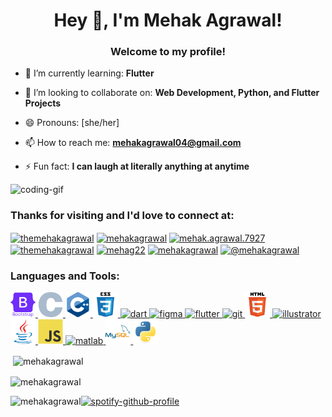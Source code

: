 <h1 align="center">Hey 👋, I'm Mehak Agrawal!</h1>

<h3 align="center">Welcome to my profile!</h3>

- 🌱 I’m currently learning: **Flutter**

- 👯 I’m looking to collaborate on: **Web Development, Python, and Flutter Projects**

- 😄 Pronouns: [she/her]

- 📫 How to reach me: **mehakagrawal04@gmail.com**

- ⚡ Fun fact: **I can laugh at literally anything at anytime**

![coding-gif](https://media.giphy.com/media/L1R1tvI9svkIWwpVYr/giphy.gif)

<h3 align="left">Thanks for visiting and I'd love to connect at:</h3> 
<a href="https://twitter.com/themehakagrawal" target="blank"><img align="center" src="https://cdn.worldvectorlogo.com/logos/twitter-4.svg" alt="themehakagrawal" height="30" width="40" /></a>
<a href="https://linkedin.com/in/mehakagrawal" target="blank"><img align="center" src="https://cdn.worldvectorlogo.com/logos/linkedin-icon.svg" alt="mehakagrawal" height="30" width="40" /></a>
<a href="https://fb.com/mehak.agrawal.7927" target="blank"><img align="center" src="https://cdn.worldvectorlogo.com/logos/facebook-3.svg" alt="mehak.agrawal.7927" height="30" width="40" /></a>
<a href="https://instagram.com/themehakagrawal" target="blank"><img align="center" src="https://cdn.worldvectorlogo.com/logos/instagram-2-1.svg" alt="themehakagrawal" height="30" width="40" /></a>
<a href="https://www.hackerrank.com/mehag22" target="blank"><img align="center" src="https://cdn.worldvectorlogo.com/logos/hackerrank.svg" alt="mehag22" height="30" width="40" /></a>
<a href="https://dev.to/mehakagrawal" target="blank"><img align="center" src="https://cdn.worldvectorlogo.com/logos/devto.svg" alt="mehakagrawal" height="30" width="40" /></a>
<a href="https://medium.com/@mehakagrawal" target="blank"><img align="center" src="https://cdn.worldvectorlogo.com/logos/medium-1.svg" alt="@mehakagrawal" height="30" width="40" /></a>

<h3 align="left">Languages and Tools:</h3>
<p align="left"> <a href="https://getbootstrap.com" target="_blank"> <img src="https://raw.githubusercontent.com/devicons/devicon/master/icons/bootstrap/bootstrap-plain-wordmark.svg" alt="bootstrap" width="40" height="40"/> </a> <a href="https://www.cprogramming.com/" target="_blank"> <img src="https://raw.githubusercontent.com/devicons/devicon/master/icons/c/c-original.svg" alt="c" width="40" height="40"/> </a> <a href="https://www.w3schools.com/cpp/" target="_blank"> <img src="https://raw.githubusercontent.com/devicons/devicon/master/icons/cplusplus/cplusplus-original.svg" alt="cplusplus" width="40" height="40"/> </a> <a href="https://www.w3schools.com/css/" target="_blank"> <img src="https://raw.githubusercontent.com/devicons/devicon/master/icons/css3/css3-original-wordmark.svg" alt="css3" width="40" height="40"/> </a> <a href="https://dart.dev" target="_blank"> <img src="https://www.vectorlogo.zone/logos/dartlang/dartlang-icon.svg" alt="dart" width="40" height="40"/> </a> <a href="https://www.figma.com/" target="_blank"> <img src="https://www.vectorlogo.zone/logos/figma/figma-icon.svg" alt="figma" width="40" height="40"/> </a> <a href="https://flutter.dev" target="_blank"> <img src="https://www.vectorlogo.zone/logos/flutterio/flutterio-icon.svg" alt="flutter" width="40" height="40"/> </a> <a href="https://git-scm.com/" target="_blank"> <img src="https://www.vectorlogo.zone/logos/git-scm/git-scm-icon.svg" alt="git" width="40" height="40"/> </a> <a href="https://www.w3.org/html/" target="_blank"> <img src="https://raw.githubusercontent.com/devicons/devicon/master/icons/html5/html5-original-wordmark.svg" alt="html5" width="40" height="40"/> </a> <a href="https://www.adobe.com/in/products/illustrator.html" target="_blank"> <img src="https://www.vectorlogo.zone/logos/adobe_illustrator/adobe_illustrator-icon.svg" alt="illustrator" width="40" height="40"/> </a> <a href="https://www.java.com" target="_blank"> <img src="https://raw.githubusercontent.com/devicons/devicon/master/icons/java/java-original.svg" alt="java" width="40" height="40"/> </a> <a href="https://developer.mozilla.org/en-US/docs/Web/JavaScript" target="_blank"> <img src="https://raw.githubusercontent.com/devicons/devicon/master/icons/javascript/javascript-original.svg" alt="javascript" width="40" height="40"/> </a> <a href="https://www.mathworks.com/" target="_blank"> <img src="https://raw.githubusercontent.com/simple-icons/simple-icons/master/icons/mathworks.svg" alt="matlab" width="40" height="40"/> </a> <a href="https://www.mysql.com/" target="_blank"> <img src="https://raw.githubusercontent.com/devicons/devicon/master/icons/mysql/mysql-original-wordmark.svg" alt="mysql" width="40" height="40"/> </a> <a href="https://www.python.org" target="_blank"> <img src="https://raw.githubusercontent.com/devicons/devicon/master/icons/python/python-original.svg" alt="python" width="40" height="40"/> </a> </p>

<p>&nbsp;<img align="center" src="https://github-readme-stats.vercel.app/api?username=mehakagrawal&show_icons=true&locale=en" alt="mehakagrawal" /></p>

<p><img align="center" src="https://github-readme-streak-stats.herokuapp.com/?user=mehakagrawal&" alt="mehakagrawal" /></p>

<p><img align="left" src="https://github-readme-stats.vercel.app/api/top-langs?username=mehakagrawal&show_icons=true&locale=en&layout=compact" alt="mehakagrawal" /></p>

[![spotify-github-profile](https://spotify-github-profile.vercel.app/api/view?uid=olj1yc6bitlmf1lxlzd8lscug&cover_image=false&theme=default)](https://spotify-github-profile.vercel.app/api/view?uid=olj1yc6bitlmf1lxlzd8lscug&redirect=true)

